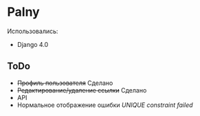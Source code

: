 # Palny

Использовались:
- Django 4.0

## ToDo
- ~~Профиль пользователя~~ Сделано
- ~~Редактирование/удаление ссылки~~ Сделано
- API
- Нормальное отображение ошибки *UNIQUE constraint failed*
